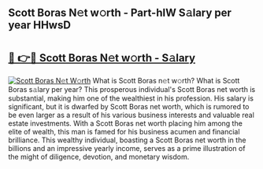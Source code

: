 ## Scott Boras N𝚎t w𝚘rth - Part-hIW S𝚊lary per year HHwsD

# <h2><a href="http://gc3fz0o.nevu.top/?p=Scott+Boras">🔗 👉🔴 Scott Boras N𝚎t w𝚘rth - S𝚊lary</a></h2>

[![Scott Boras N𝚎t W𝚘rth](https://i.imgur.com/Oavwk0R.jpeg)](http://gc3fz0o.nevu.top/?p=Scott+Boras)
What is Scott Boras n𝚎t w𝚘rth? What is Scott Boras s𝚊lary per year?
This prosperous individual's Scott Boras net worth is substantial, making him one of the wealthiest in his profession. His salary is significant, but it is dwarfed by Scott Boras net worth, which is rumored to be even larger as a result of his various business interests and valuable real estate investments. With a Scott Boras net worth placing him among the elite of wealth, this man is famed for his business acumen and financial brilliance. This wealthy individual, boasting a Scott Boras net worth in the billions and an impressive yearly income, serves as a prime illustration of the might of diligence, devotion, and monetary wisdom.
